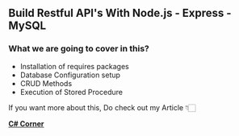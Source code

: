 ## Build Restful API's With Node.js - Express - MySQL

### What we are going to cover in this?
 - Installation of requires packages
 - Database Configuration setup
 - CRUD Methods
 - Execution of Stored Procedure

If you want more about this, Do check out my Article 👇🏻

[**C# Corner**](https://www.c-sharpcorner.com/article/build-restful-apis-with-node-js-express-mysql/ "C# Corner")

